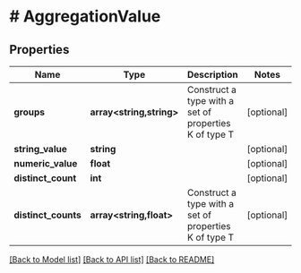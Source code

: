 # # AggregationValue

## Properties

Name | Type | Description | Notes
------------ | ------------- | ------------- | -------------
**groups** | **array<string,string>** | Construct a type with a set of properties K of type T | [optional]
**string_value** | **string** |  | [optional]
**numeric_value** | **float** |  | [optional]
**distinct_count** | **int** |  | [optional]
**distinct_counts** | **array<string,float>** | Construct a type with a set of properties K of type T | [optional]

[[Back to Model list]](../../README.md#models) [[Back to API list]](../../README.md#endpoints) [[Back to README]](../../README.md)
